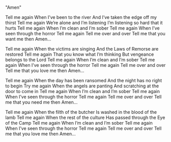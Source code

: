 "Amen"

Tell me again
When I’ve been to the river
And I’ve taken the edge off my thirst
Tell me again
We’re alone and I’m listening
I’m listening so hard that it hurts
Tell me again
When I’m clean and I’m sober
Tell me again
When I’ve seen through the horror
Tell me again
Tell me over and over
Tell me that you want me then
Amen…

Tell me again
When the victims are singing
And the Laws of Remorse are restored
Tell me again
That you know what I’m thinking
But vengeance belongs to the Lord
Tell me again
When I’m clean and I’m sober
Tell me again
When I’ve seen through the horror
Tell me again
Tell me over and over
Tell me that you love me then
Amen…

Tell me again
When the day has been ransomed
And the night has no right to begin
Try me again
When the angels are panting
And scratching at the door to come in
Tell me again
When I’m clean and I’m sober
Tell me again
When I’ve seen through the horror
Tell me again
Tell me over and over
Tell me that you need me then
Amen…

Tell me again
When the filth of the butcher
Is washed in the blood of the lamb
Tell me again
When the rest of the culture
Has passed through the Eye of the Camp
Tell me again
When I’m clean and I’m sober
Tell me again
When I’ve seen through the horror
Tell me again
Tell me over and over
Tell me that you love me then
Amen…
